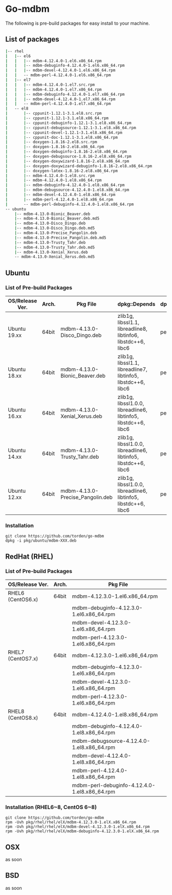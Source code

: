 
# Go-mdbm

The following is pre-build packages for easy install to your machine.

## List of packages

```bash
|-- rhel
|   |-- el6
|   |   |-- mdbm-4.12.4.0-1.el6.x86_64.rpm
|   |   |-- mdbm-debuginfo-4.12.4.0-1.el6.x86_64.rpm
|   |   |-- mdbm-devel-4.12.4.0-1.el6.x86_64.rpm
|   |   -- mdbm-perl-4.12.4.0-1.el6.x86_64.rpm
|   |-- el7
|   |   |-- mdbm-4.12.4.0-1.el7.src.rpm
|   |   |-- mdbm-4.12.4.0-1.el7.x86_64.rpm
|   |   |-- mdbm-debuginfo-4.12.4.0-1.el7.x86_64.rpm
|   |   |-- mdbm-devel-4.12.4.0-1.el7.x86_64.rpm
|   |   -- mdbm-perl-4.12.4.0-1.el7.x86_64.rpm
|   -- el8
|       |-- cppunit-1.12.1-3.1.el8.src.rpm
|       |-- cppunit-1.12.1-3.1.el8.x86_64.rpm
|       |-- cppunit-debuginfo-1.12.1-3.1.el8.x86_64.rpm
|       |-- cppunit-debugsource-1.12.1-3.1.el8.x86_64.rpm
|       |-- cppunit-devel-1.12.1-3.1.el8.x86_64.rpm
|       |-- cppunit-doc-1.12.1-3.1.el8.x86_64.rpm
|       |-- doxygen-1.8.16-2.el8.src.rpm
|       |-- doxygen-1.8.16-2.el8.x86_64.rpm
|       |-- doxygen-debuginfo-1.8.16-2.el8.x86_64.rpm
|       |-- doxygen-debugsource-1.8.16-2.el8.x86_64.rpm
|       |-- doxygen-doxywizard-1.8.16-2.el8.x86_64.rpm
|       |-- doxygen-doxywizard-debuginfo-1.8.16-2.el8.x86_64.rpm
|       |-- doxygen-latex-1.8.16-2.el8.x86_64.rpm
|       |-- mdbm-4.12.4.0-1.el8.src.rpm
|       |-- mdbm-4.12.4.0-1.el8.x86_64.rpm
|       |-- mdbm-debuginfo-4.12.4.0-1.el8.x86_64.rpm
|       |-- mdbm-debugsource-4.12.4.0-1.el8.x86_64.rpm
|       |-- mdbm-devel-4.12.4.0-1.el8.x86_64.rpm
|       |-- mdbm-perl-4.12.4.0-1.el8.x86_64.rpm
|       -- mdbm-perl-debuginfo-4.12.4.0-1.el8.x86_64.rpm
-- ubuntu
    |-- mdbm-4.13.0-Bionic_Beaver.deb
    |-- mdbm-4.13.0-Bionic_Beaver.deb.md5
    |-- mdbm-4.13.0-Disco_Dingo.deb
    |-- mdbm-4.13.0-Disco_Dingo.deb.md5
    |-- mdbm-4.13.0-Precise_Pangolin.deb
    |-- mdbm-4.13.0-Precise_Pangolin.deb.md5
    |-- mdbm-4.13.0-Trusty_Tahr.deb
    |-- mdbm-4.13.0-Trusty_Tahr.deb.md5
    |-- mdbm-4.13.0-Xenial_Xerus.deb
    -- mdbm-4.13.0-Xenial_Xerus.deb.md5
```

## Ubuntu

### List of Pre-build Packages

|OS/Release Ver.|Arch.|Pkg File|dpkg::Depends|dpkg::Suggests|
|---|---|---|---|---|
|Ubuntu 19.xx|64bit|mdbm-4.13.0-Disco_Dingo.deb|zlib1g, libssl1.1, libreadline8, libtinfo6, libstdc++6, libc6|perl-modules|
|Ubuntu 18.xx|64bit|mdbm-4.13.0-Bionic_Beaver.deb|zlib1g, libssl1.1, libreadline7, libtinfo5, libstdc++6, libc6|per-modules|
|Ubuntu 16.xx|64bit|mdbm-4.13.0-Xenial_Xerus.deb|zlib1g, libssl1.0.0, libreadline6, libtinfo5, libstdc++6, libc6|perl-modules|
|Ubuntu 14.xx|64bit|mdbm-4.13.0-Trusty_Tahr.deb|zlib1g, libssl1.0.0, libreadline6, libtinfo5, libstdc++6, libc6|perl-modules|
|Ubuntu 12.xx|64bit|mdbm-4.13.0-Precise_Pangolin.deb|zlib1g, libssl1.0.0, libreadline6, libtinfo5, libstdc++6, libc6|perl-modules|


### Installation

```shell
git clone https://github.com/torden/go-mdbm
dpkg -i pkg/ubuntu/mdbm-XXX.deb
```

## RedHat (RHEL)

### List of Pre-build Packages

|OS/Release Ver.|Arch.|Pkg File|
|---|---|---|
|RHEL6 (CentOS6.x)|64bit|mdbm-4.12.3.0-1.el6.x86_64.rpm|
|||mdbm-debuginfo-4.12.3.0-1.el6.x86_64.rpm|
|||mdbm-devel-4.12.3.0-1.el6.x86_64.rpm|
|||mdbm-perl-4.12.3.0-1.el6.x86_64.rpm|
|RHEL7 (CentOS7.x)|64bit|mdbm-4.12.3.0-1.el6.x86_64.rpm|
|||mdbm-debuginfo-4.12.3.0-1.el6.x86_64.rpm|
|||mdbm-devel-4.12.3.0-1.el6.x86_64.rpm|
|||mdbm-perl-4.12.3.0-1.el6.x86_64.rpm|
|RHEL8 (CentOS8.x)|64bit|mdbm-4.12.4.0-1.el8.x86_64.rpm|
|||mdbm-debuginfo-4.12.4.0-1.el8.x86_64.rpm|
|||mdbm-debugsource-4.12.4.0-1.el8.x86_64.rpm|
|||mdbm-devel-4.12.4.0-1.el8.x86_64.rpm|
|||mdbm-perl-4.12.4.0-1.el8.x86_64.rpm|
|||mdbm-perl-debuginfo-4.12.4.0-1.el8.x86_64.rpm|

### Installation (RHEL6~8, CentOS 6~8)

```shell
git clone https://github.com/torden/go-mdbm
rpm -Uvh pkg/rhel/rhel/elX/mdbm-4.12.3.0-1.elX.x86_64.rpm
rpm -Uvh pkg/rhel/rhel/elX/mdbm-devel-4.12.3.0-1.elX.x86_64.rpm
rpm -Uvh pkg/rhel/rhel/elX/mdbm-debuginfo-4.12.3.0-1.elX.x86_64.rpm
```


## OSX

as soon

## BSD

as soon


